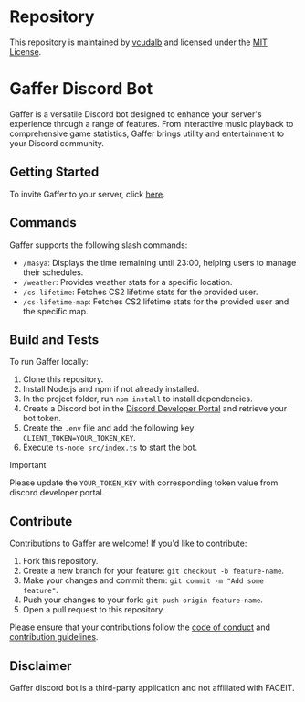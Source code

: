 # Repository

This repository is maintained by [vcudalb](cudalb.vasile@gmail.com) and licensed under the [MIT License](LICENSE.txt).

# Gaffer Discord Bot

Gaffer is a versatile Discord bot designed to enhance your server's experience through a range of features. 
From interactive music playback to comprehensive game statistics, Gaffer brings utility and entertainment to your Discord community.

## Getting Started

To invite Gaffer to your server, click [here](#).

## Commands

Gaffer supports the following slash commands:

- `/masya`: Displays the time remaining until 23:00, helping users to manage their schedules.
- `/weather`: Provides weather stats for a specific location.
- `/cs-lifetime`: Fetches CS2 lifetime stats for the provided user.
- `/cs-lifetime-map`: Fetches CS2 lifetime stats for the provided user and the specific map.

## Build and Tests

To run Gaffer locally:

1. Clone this repository.
2. Install Node.js and npm if not already installed.
3. In the project folder, run `npm install` to install dependencies.
4. Create a Discord bot in the [Discord Developer Portal](https://discord.com/developers/applications) and retrieve your bot token.
5. Create the `.env` file and add the following key `CLIENT_TOKEN=YOUR_TOKEN_KEY`. 
6. Execute `ts-node src/index.ts` to start the bot.

> [!IMPORTANT]
> Please update the `YOUR_TOKEN_KEY` with corresponding token value from discord developer portal.

## Contribute

Contributions to Gaffer are welcome! If you'd like to contribute:

1. Fork this repository.
2. Create a new branch for your feature: `git checkout -b feature-name`.
3. Make your changes and commit them: `git commit -m "Add some feature"`.
4. Push your changes to your fork: `git push origin feature-name`.
5. Open a pull request to this repository.

Please ensure that your contributions follow the [code of conduct](CODE_OF_CONDUCT.md) and [contribution guidelines](CONTRIBUTING.md).

## Disclaimer
Gaffer discord bot is a third-party application and not affiliated with FACEIT.